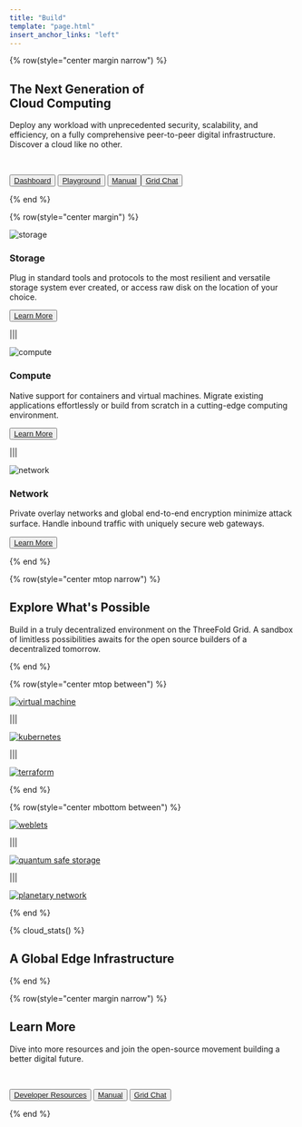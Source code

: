```yaml
---
title: "Build"
template: "page.html"
insert_anchor_links: "left"
---
```


<!-- section 1  -->

{% row(style="center margin narrow") %}

## The Next Generation of <br> **Cloud Computing**

Deploy any workload with unprecedented security, scalability, and efficiency, on a fully comprehensive peer-to-peer digital infrastructure. Discover a cloud like no other.

<br>

<button>[Dashboard](https://dashboard.grid.tf)</button>
<button>[Playground](https://play.grid.tf)</button>
<button>[Manual](https://library.threefold.me/info/manual/#/manual__manual3_home_new)
<button>[Grid Chat](https://t.me/threefoldtesting)</button>

{% end %}

<!-- section 4 -->

{% row(style="center margin") %}

![storage](storage.jpg#medium)

### **Storage**

Plug in standard tools and protocols to the most resilient and versatile storage system ever created, or access raw disk on the location of your choice.

<button> [Learn More](https://library.threefold.me/info/threefold#/technology/qsss/threefold__qsss_home) </button>

|||

![compute](compute.jpg#medium)

### **Compute**

Native support for containers and virtual machines. Migrate existing applications effortlessly or build from scratch in a cutting-edge computing environment.

<button>[Learn More](https://library.threefold.me/info/manual/#/manual__weblets_home)</button>

|||

![network](network.jpg#medium)

### **Network**

Private overlay networks and global end-to-end encryption minimize attack surface. Handle inbound trafﬁc with uniquely secure web gateways.


<button>[Learn More](https://library.threefold.me/info/manual/#/cloud/threefold__planetary_network)</button>

{% end %}

<!-- section 3  -->

{% row(style="center mtop narrow") %}

## Explore **What's Possible**

Build in a truly decentralized environment on the ThreeFold Grid. A sandbox of limitless possibilities awaits for the open source builders of a decentralized tomorrow.

{% end %}

{% row(style="center mtop between") %}

[![virtual machine](virtual_machine.png#mx-auto)](https://library.threefold.me/info/manual/#/manual__weblets_vm)

|||

[![kubernetes](kubernetes.png#mx-auto)](https://library.threefold.me/info/manual/#/manual__weblets_k8s)

|||

[![terraform](terraform.png#mx-auto)](https://library.threefold.me/info/manual/#/manual__manual3_iac_home)

{% end %}

{% row(style="center mbottom between") %}

[![weblets](weblets.png#mx-auto)](https://library.threefold.me/info/manual/#/manual__weblets_home)

|||

[![quantum safe storage](qss.png#mx-auto)](https://library.threefold.me/info/manual/#/technology/qsss/threefold__qsss_home)

|||

[![planetary network](planetary_network.png#mx-auto)](https://library.threefold.me/info/manual/#/cloud/threefold__planetary_network)

{% end %}

<!-- section 5 -->

{% cloud_stats() %}

## A Global **Edge Infrastructure**

{% end %}

<!-- section 6 -->

{% row(style="center margin narrow") %}

## Learn **More**

Dive into more resources and join the open-source movement building a better digital future.

<br>

<button>[Developer Resources](/developer)</button>
<button>[Manual](https://manual.grid.tf)</button>
<button>[Grid Chat](https://t.me/threefoldtesting)</button>

{% end %}